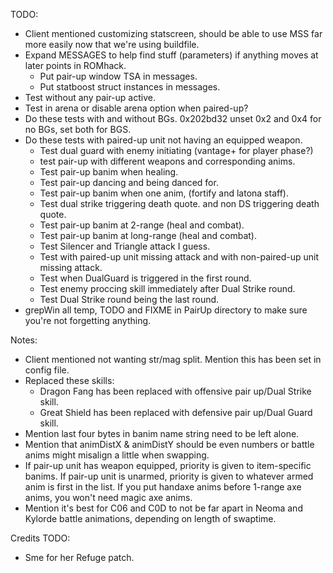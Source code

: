 TODO:
  - Client mentioned customizing statscreen, should be able to use MSS far more easily now that we're using buildfile.
  - Expand MESSAGES to help find stuff (parameters) if anything moves at later points in ROMhack.
    - Put pair-up window TSA in messages.
    - Put statboost struct instances in messages.
  - Test without any pair-up active.
  - Test in arena or disable arena option when paired-up?
  - Do these tests with and without BGs. 0x202bd32 unset 0x2 and 0x4 for no BGs, set both for BGS.
  - Do these tests with paired-up unit not having an equipped weapon.
    - Test dual guard with enemy initiating (vantage+ for player phase?)
    - test pair-up with different weapons and corresponding anims.
    - Test pair-up banim when healing.
    - Test pair-up dancing and being danced for.
    - Test pair-up banim when one anim, (fortify and latona staff).
    - Test dual strike triggering death quote. and non DS triggering death quote.
    - Test pair-up banim at 2-range (heal and combat).
    - Test pair-up banim at long-range (heal and combat).
    - Test Silencer and Triangle attack I guess.
    - Test with paired-up unit missing attack and with non-paired-up unit missing attack.
    - Test when DualGuard is triggered in the first round.
    - Test enemy proccing skill immediately after Dual Strike round.
    - Test Dual Strike round being the last round.
  - grepWin all temp, TODO and FIXME in PairUp directory to make sure you're not forgetting anything.

Notes:
  - Client mentioned not wanting str/mag split. Mention this has been set in config file.
  - Replaced these skills:
    - Dragon Fang has been replaced with offensive pair up/Dual Strike skill.
    - Great Shield has been replaced with defensive pair up/Dual Guard skill.
  - Mention last four bytes in banim name string need to be left alone.
  - Mention that animDistX & animDistY should be even numbers or battle anims might misalign a little when swapping.
  - If pair-up unit has weapon equipped, priority is given to item-specific banims. If pair-up unit is unarmed, priority is given to whatever armed anim is first in the list. If you put handaxe anims before 1-range axe anims, you won't need magic axe anims.
  - Mention it's best for C06 and C0D to not be far apart in Neoma and Kylorde battle animations, depending on length of swaptime.
    
Credits TODO:
  - Sme for her Refuge patch.